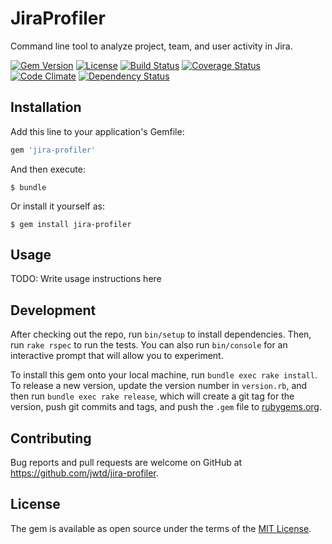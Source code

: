 

# JiraProfiler

Command line tool to analyze project, team, and user activity in Jira.

[![Gem Version](https://badge.fury.io/rb/sinderella.png)](http://badge.fury.io/rb/jira-profiler) [![License](http://img.shields.io/badge/license-MIT-yellowgreen.svg)](https://github.com/jwtd/jira-profiler#license)
[![Build Status](https://travis-ci.org/jwtd/jira-profiler.svg?branch=master)](https://travis-ci.org/jwtd/jira-profiler) [![Coverage Status](https://coveralls.io/repos/github/jwtd/jira-profiler/badge.svg?branch=master)](https://coveralls.io/github/jwtd/jira-profiler?branch=master) [![Code Climate](https://codeclimate.com/github/jwtd/jira-profiler/badges/gpa.svg)](https://codeclimate.com/github/jwtd/jira-profiler) [![Dependency Status](https://gemnasium.com/badges/github.com/jwtd/jira-profiler.svg)](https://gemnasium.com/github.com/jwtd/jira-profiler)


## Installation

Add this line to your application's Gemfile:

```ruby
gem 'jira-profiler'
```

And then execute:

    $ bundle

Or install it yourself as:

    $ gem install jira-profiler

## Usage

TODO: Write usage instructions here

## Development

After checking out the repo, run `bin/setup` to install dependencies. Then, run `rake rspec` to run the tests. You can also run `bin/console` for an interactive prompt that will allow you to experiment.

To install this gem onto your local machine, run `bundle exec rake install`. To release a new version, update the version number in `version.rb`, and then run `bundle exec rake release`, which will create a git tag for the version, push git commits and tags, and push the `.gem` file to [rubygems.org](https://rubygems.org).

## Contributing

Bug reports and pull requests are welcome on GitHub at https://github.com/jwtd/jira-profiler.


## License

The gem is available as open source under the terms of the [MIT License](http://opensource.org/licenses/MIT).


